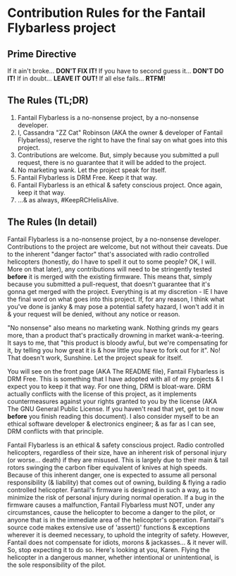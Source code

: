 # Contribution Rules for the Fantail Flybarless project

## Prime Directive
If it ain't broke... **DON'T FIX IT!**
If you have to second guess it... **DON'T DO IT!**
If in doubt... **LEAVE IT OUT!**
If all else fails... **RTFM!**

## The Rules (TL;DR)
 1. Fantail Flybarless is a no-nonsense project, by a no-nonsense developer.
 2. I, Cassandra "ZZ Cat" Robinson (AKA the owner & developer of Fantail Flybarless), reserve the right to have the final say on what goes into this project.
 3. Contributions are welcome. But, simply because you submitted a pull request, there is no guarantee that it will be added to the project.
 4. No marketing wank. Let the project speak for itself.
 5. Fantail Flybarless is DRM Free. Keep it that way.
 6. Fantail Flybarless is an ethical & safety conscious project. Once again, keep it that way.
 7. ...& as always, #KeepRCHelisAlive.

## The Rules (In detail)
Fantail Flybarless is a no-nonsense project, by a no-nonsense developer.
Contributions to the project are welcome, but not without their caveats.
Due to the inherent "danger factor" that's associated with radio controlled helicopters (honestly, do I have to spell it out to some people?
OK, I will. More on that later), any contributions will need to be stringently tested **before** it is merged with the existing firmware.
This means that, simply because you submitted a pull-request, that doesn't guarantee that it's gonna get merged with the project.
Everything is at my discretion - IE I have the final word on what goes into this project.
If, for any reason, I think what you've done is janky & may pose a potential safety hazard, I won't add it in & your request will be denied, without any notice
or reason.

"No nonsense" also means no marketing wank. Nothing grinds my gears more, than a product that's practically drowning in market wank-a-teering.
It says to me, that "this product is bloody awful, but we're compensating for it, by telling you how great it is & how little you have to fork out for it".
No! That doesn't work, Sunshine. Let the project speak for itself.

You will see on the front page (AKA The README file), Fantail Flybarless is DRM Free. This is something that I have adopted with all of my projects
& I expect you to keep it that way. For one thing, DRM is bloat-ware. DRM actually conflicts with the license of this project, as it implements countermeasures
against your rights granted to you by the license (AKA The GNU General Public License. If you haven't read that yet, get to it now **before** you finish reading
this document). I also consider myself to be an ethical software developer & electronics engineer; & as far as I can see, DRM conflicts with that principle.

Fantail Flybarless is an ethical & safety conscious project.
Radio controlled helicopters, regardless of their size, have an inherent risk of personal injury (or worse... death) if they are misused.
This is largely due to their main & tail rotors swinging the carbon fiber equivalent of knives at high speeds. Because of this inherent danger, one is expected
to assume all personal responsibility (& liability) that comes out of owning, building & flying a radio controlled helicopter.
Fantail's firmware is designed in such a way, as to minimize the risk of personal injury during normal operation. If a bug in the firmware causes a malfunction,
Fantail Flybarless must NOT, under any circumstances, cause the helicopter to become a danger to the pilot, or anyone that is in the immediate area of the
helicopter's operation. Fantail's source code makes extensive use of 'assert()' functions & exceptions wherever it is deemed necessary, to uphold the integrity
of safety. However, Fantail does not compensate for idiots, morons & jackasses... & it never will. So, stop expecting it to do so. Here's looking at you, Karen.
Flying the helicopter in a dangerous manner, whether intentional or unintentional, is the sole responsibility of the pilot.
